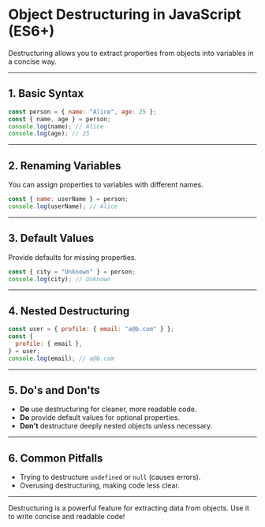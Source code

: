 # Object Destructuring in JavaScript (ES6+)

Destructuring allows you to extract properties from objects into variables in a concise way.

---

## 1. Basic Syntax

```js
const person = { name: "Alice", age: 25 };
const { name, age } = person;
console.log(name); // Alice
console.log(age); // 25
```

---

## 2. Renaming Variables

You can assign properties to variables with different names.

```js
const { name: userName } = person;
console.log(userName); // Alice
```

---

## 3. Default Values

Provide defaults for missing properties.

```js
const { city = "Unknown" } = person;
console.log(city); // Unknown
```

---

## 4. Nested Destructuring

```js
const user = { profile: { email: "a@b.com" } };
const {
  profile: { email },
} = user;
console.log(email); // a@b.com
```

---

## 5. Do's and Don'ts

- **Do** use destructuring for cleaner, more readable code.
- **Do** provide default values for optional properties.
- **Don't** destructure deeply nested objects unless necessary.

---

## 6. Common Pitfalls

- Trying to destructure `undefined` or `null` (causes errors).
- Overusing destructuring, making code less clear.

---

Destructuring is a powerful feature for extracting data from objects. Use it to write concise and readable code!
